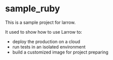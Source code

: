 sample_ruby
===========

This is a sample project for larrow. 

It used to show how to use Larrow to:

* deploy the production on a cloud
* run tests in an isolated environment
* build a customized image for project preparing
